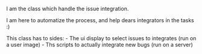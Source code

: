 I am the class which handle the issue integration.

I am here to automatize the process, and help dears integrators in the tasks :)

This class has to sides:
	- The ui display to select issues to integrates (run on a user image)
	- Ths scripts to actually integrate new bugs (run on a server)
	